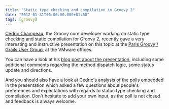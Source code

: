 ```yaml
---
title: "Static type checking and compilation in Groovy 2"
date: "2012-01-31T00:00:00.000+01:00"
tags: [groovy]
---
```


[Cédric Champeau](https://twitter.com/cedricchampeau), the Groovy core developer working on static type checking and static compilation for Groovy 2, recently gave a very interesting and instructive presentation on this topic at the [Paris Groovy / Grails User Group](http://www.meetup.com/Paris-Groovy-Grails/), at the VMware offices.  

You can have a look at his [blog post about the presentation](http://www.jroller.com/melix/entry/static_type_checking_talk_from), including some additional comments regarding the method dispatch logic, some status update and directions.  

And you should also have a look at Cédric's [analysis of the polls](http://www.jroller.com/melix/entry/static_compilation_for_groovy_poll) embedded in the presentation which asked a few questions about people's preferences and expectations with regards to statuc type checking and compilation. Don't hesitate to add your own input, as the poll is not closed and feedback is always welcome.